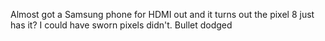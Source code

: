 Almost got a Samsung phone for HDMI out and it turns out the pixel 8 just has it? I could have sworn pixels didn't. Bullet dodged

